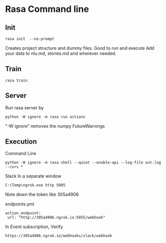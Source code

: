 # Rasa Command line


## Init
```
rasa init  --no-prompt
``` 
Creates project structure and dummy files. Good to run and execute
Add your data to nlu.md, stories.md and wherever needed.

## Train
```
rasa train
```

## Server
Run rasa server by
```
python -W ignore -m rasa run actions
```
"-W ignore" removes the numpy FutureWarnings

## Execution
Command Line
```
python -W ignore -m rasa shell --quiet --enable-api --log-file out.log --cors *
```

Slack
In a separate window 
```
C:\Temp\ngrok.exe http 5005
```
Note down the token like 305a4906

endpoints.yml
```
action_endpoint:
 url: "http://305a4906.ngrok.io:5055/webhook"
```

In Event subscription, Verify
```
https://305a4906.ngrok.io/webhooks/slack/webhook
```